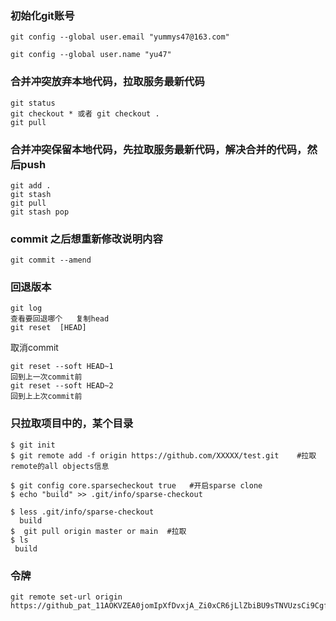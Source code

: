 ### 初始化git账号

```git
git config --global user.email "yummys47@163.com"

git config --global user.name "yu47"
```

### 合并冲突放弃本地代码，拉取服务最新代码

```
git status
git checkout * 或者 git checkout .
git pull
```

### 合并冲突保留本地代码，先拉取服务最新代码，解决合并的代码，然后push

```
git add .
git stash
git pull
git stash pop

```

### commit 之后想重新修改说明内容

```
git commit --amend
```

### 回退版本

```
git log
查看要回退哪个   复制head
git reset  [HEAD] 
```

 取消commit

```
git reset --soft HEAD~1 
回到上一次commit前
git reset --soft HEAD~2
回到上上次commit前
```

### 只拉取项目中的，某个目录

```
$ git init
$ git remote add -f origin https://github.com/XXXXX/test.git    #拉取remote的all objects信息

$ git config core.sparsecheckout true   #开启sparse clone
$ echo "build" >> .git/info/sparse-checkout   

$ less .git/info/sparse-checkout
  build
$  git pull origin master or main  #拉取
$ ls
 build
```

### 令牌

```
git remote set-url origin https://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@github.com/yu47/work_note.git
```

